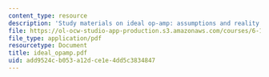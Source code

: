 ```yaml
---
content_type: resource
description: 'Study materials on ideal op-amp: assumptions and reality.'
file: https://ol-ocw-studio-app-production.s3.amazonaws.com/courses/6-101-introductory-analog-electronics-laboratory-spring-2007/add9524cb053a12dce1e4dd5c3834847_ideal_opamp.pdf
file_type: application/pdf
resourcetype: Document
title: ideal_opamp.pdf
uid: add9524c-b053-a12d-ce1e-4dd5c3834847
---
```

